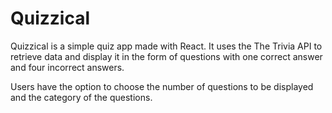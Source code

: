 # Quizzical

 Quizzical is a simple quiz app made with React. It uses the The Trivia API to retrieve data and display it in the form of questions with one correct answer and four incorrect answers.

Users have the option to choose the number of questions to be displayed and the category of the questions.
